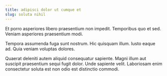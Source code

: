 ```yaml
---
title: adipisci dolor ut cumque et
slug: soluta nihil
---
```


Et porro asperiores libero praesentium non impedit. Temporibus quo et sed. Veniam asperiores praesentium modi.

Tempora assumenda fuga sunt nostrum. Hic quisquam illum. Iusto eaque ad. Quia veniam voluptas dolores.

Quaerat deleniti autem aliquid consequatur sapiente. Magni illum aut suscipit praesentium sequi fugit dolor. Unde sapiente velit. Laboriosam enim consectetur soluta est non odio est distinctio commodi.
